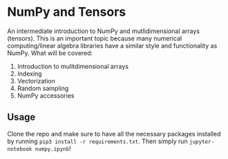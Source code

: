 # NumPy and Tensors
An intermediate introduction to NumPy and mutlidimensional arrays (tensors). This is an important topic because many numerical computing/linear algebra libraries have a similar style and functionality as NumPy. What will be covered:
1. Introduction to mulitdimensional arrays
2. Indexing
3. Vectorization
4. Random sampling
5. NumPy accessories

## Usage
Clone the repo and make sure to have all the necessary packages installed by running `pip3 install -r requirements.txt`.
Then simply run `jupyter-notebook numpy.ipynb`!

